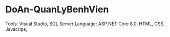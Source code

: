 # DoAn-QuanLyBenhVien

 Tools: Visual Studio, SQL Server
 Language: ASP.NET Core 8.0, HTML, CSS, Javacrips, 

